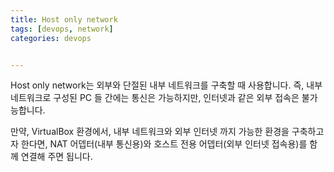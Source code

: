 ```yaml
---
title: Host only network
tags: [devops, network]
categories: devops


---
```

Host only network는
외부와 단절된 내부 네트워크를 구축할 때 사용합니다.
즉, 내부 네트워크로 구성된 PC 들 간에는 통신은 가능하지만,
인터넷과 같은 외부 접속은 불가능합니다.

만약, VirtualBox 환경에서,
내부 네트워크와 외부 인터넷 까지 가능한 환경을 구축하고자 한다면,
NAT 어뎁터(내부 통신용)와 호스트 전용 어뎁터(외부 인터넷 접속용)를 
함께 연결해 주면 됩니다. 
